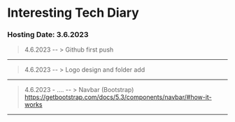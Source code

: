 # Interesting Tech Diary
### Hosting Date: 3.6.2023
> 4.6.2023 -- > Github first push
***
> 4.6.2023 -- > Logo design and folder add
***
> 4.6.2023 - .... -- > Navbar (Bootstrap)
https://getbootstrap.com/docs/5.3/components/navbar/#how-it-works
***
>